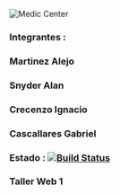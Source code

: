 ![Medic Center](https://github.com/ignacrescenzo/centro-medico/blob/master/src/main/webapp/img/logo3.png)

### Integrantes :

### Martinez Alejo
### Snyder Alan
### Crecenzo Ignacio
### Cascallares Gabriel

### Estado :    [![Build Status](https://travis-ci.org/ignacrescenzo/centro-medico.svg?branch=master)](https://travis-ci.org/ignacrescenzo/centro-medico)

### Taller Web 1
